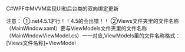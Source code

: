 C#WPF中MVVM实现UI和后台类的双向绑定更新

注意：
①.net4.5.1才行！！4.5的会出错！！
②Views文件夹里的文件名称（MainWindow.xaml）要与ViewModels文件夹里的文件名称（MainWindowViewModel.cs）一一对应,ViewModels里的文件名称格式：[Views文件名称]+ViewModel
